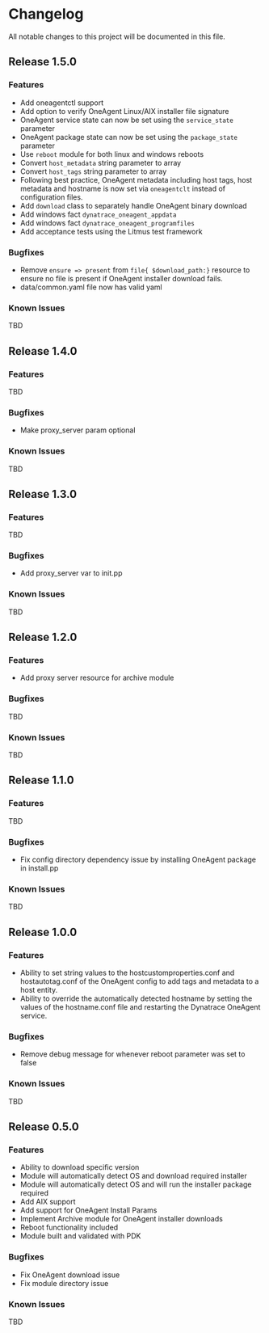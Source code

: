 # Changelog

All notable changes to this project will be documented in this file.

## Release 1.5.0

### Features

 - Add oneagentctl support
 - Add option to verify OneAgent Linux/AIX installer file signature
 - OneAgent service state can now be set using the `service_state` parameter
 - OneAgent package state can now be set using the `package_state` parameter
 - Use `reboot` module for both linux and windows reboots
 - Convert `host_metadata` string parameter to array
 - Convert `host_tags` string parameter to array
 - Following best practice, OneAgent metadata including host tags, host metadata and hostname is now set via `oneagentclt` instead of configuration files.
 - Add `download` class to separately handle OneAgent binary download
 - Add windows fact `dynatrace_oneagent_appdata`
 - Add windows fact `dynatrace_oneagent_programfiles`
- Add acceptance tests using the Litmus test framework

### Bugfixes

 - Remove `ensure => present` from `file{ $download_path:}` resource to ensure no file is present if OneAgent installer download fails.
 - data/common.yaml file now has valid yaml

### Known Issues

TBD

## Release 1.4.0

### Features

TBD

### Bugfixes

- Make proxy_server param optional

### Known Issues

TBD

## Release 1.3.0

### Features

TBD

### Bugfixes

- Add proxy_server var to init.pp

### Known Issues

TBD

## Release 1.2.0

### Features

- Add proxy server resource for archive module

### Bugfixes

TBD

### Known Issues

TBD

## Release 1.1.0

### Features

TBD

### Bugfixes

- Fix config directory dependency issue by installing OneAgent package in install.pp

### Known Issues

TBD

## Release 1.0.0

### Features

- Ability to set string values to the hostcustomproperties.conf and hostautotag.conf of the OneAgent config to add tags and metadata to a host entity.
- Ability to override the automatically detected hostname by setting the values of the hostname.conf file and restarting the Dynatrace OneAgent service.

### Bugfixes

- Remove debug message for whenever reboot parameter was set to false

### Known Issues

TBD

## Release 0.5.0

### Features

- Ability to download specific version
- Module will automatically detect OS and download required installer
- Module will automatically detect OS and will run the installer package required
- Add AIX support
- Add support for OneAgent Install Params
- Implement Archive module for OneAgent installer downloads
- Reboot functionality included
- Module built and validated with PDK

### Bugfixes

- Fix OneAgent download issue
- Fix module directory issue

### Known Issues

TBD
